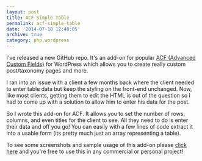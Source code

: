 ```yaml
---
layout: post
title: ACF Simple Table
permalink: acf-simple-table
date: '2014-07-18 12:48:05'
archive: true
category: php,wordpress
---
```


I've released a new GitHub repo. It's an add-on for popular [ACF (Advanced Custom Fields)](http://www.advancedcustomfields.com/) for WordPress which allows you to create really custom post/taxonomy pages and more.

I ran into an issue with a client a few months back where the client needed to enter table data but keep the styling on the front-end unchanged. Now, like most clients, getting them to edit the HTML is out of the question so I had to come up with a solution to allow him to enter his data for the post.

So I wrote this add-on for ACF. It allows you to set the number of rows, columns, and even titles for the client to see. All they need to do is enter their data and off you go! You can easily with a few lines of code extract it into a usable form (its pretty much just an array representing a table).

To see some screenshots and sample usage of this add-on please [click here](https://github.com/gnikyt/acf-simple_table) and you're free to use this in any commercial or personal project!
